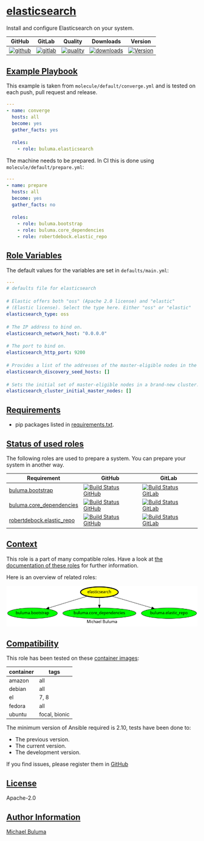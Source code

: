 # [elasticsearch](#elasticsearch)

Install and configure Elasticsearch on your system.

|GitHub|GitLab|Quality|Downloads|Version|
|------|------|-------|---------|-------|
|[![github](https://github.com/buluma/ansible-role-elasticsearch/workflows/Ansible%20Molecule/badge.svg)](https://github.com/buluma/ansible-role-elasticsearch/actions)|[![gitlab](https://gitlab.com/buluma/ansible-role-elasticsearch/badges/master/pipeline.svg)](https://gitlab.com/buluma/ansible-role-elasticsearch)|[![quality](https://img.shields.io/ansible/quality/54859)](https://galaxy.ansible.com/buluma/elasticsearch)|[![downloads](https://img.shields.io/ansible/role/d/54859)](https://galaxy.ansible.com/buluma/elasticsearch)|[![Version](https://img.shields.io/github/release/buluma/ansible-role-elasticsearch.svg)](https://github.com/buluma/ansible-role-elasticsearch/releases/)|

## [Example Playbook](#example-playbook)

This example is taken from `molecule/default/converge.yml` and is tested on each push, pull request and release.
```yaml
---
- name: converge
  hosts: all
  become: yes
  gather_facts: yes

  roles:
    - role: buluma.elasticsearch
```

The machine needs to be prepared. In CI this is done using `molecule/default/prepare.yml`:
```yaml
---
- name: prepare
  hosts: all
  become: yes
  gather_facts: no

  roles:
    - role: buluma.bootstrap
    - role: buluma.core_dependencies
    - role: robertdebock.elastic_repo
```


## [Role Variables](#role-variables)

The default values for the variables are set in `defaults/main.yml`:
```yaml
---
# defaults file for elasticsearch

# Elastic offers both "oss" (Apache 2.0 license) and "elastic"
# (Elastic license). Select the type here. Either "oss" or "elastic"
elasticsearch_type: oss

# The IP address to bind on.
elasticsearch_network_host: "0.0.0.0"

# The port to bind on.
elasticsearch_http_port: 9200

# Provides a list of the addresses of the master-eligible nodes in the cluster
elasticsearch_discovery_seed_hosts: []

# Sets the initial set of master-eligible nodes in a brand-new cluster.
elasticsearch_cluster_initial_master_nodes: []
```

## [Requirements](#requirements)

- pip packages listed in [requirements.txt](https://github.com/buluma/ansible-role-elasticsearch/blob/main/requirements.txt).

## [Status of used roles](#status-of-requirements)

The following roles are used to prepare a system. You can prepare your system in another way.

| Requirement | GitHub | GitLab |
|-------------|--------|--------|
|[buluma.bootstrap](https://galaxy.ansible.com/buluma/bootstrap)|[![Build Status GitHub](https://github.com/buluma/ansible-role-bootstrap/workflows/Ansible%20Molecule/badge.svg)](https://github.com/buluma/ansible-role-bootstrap/actions)|[![Build Status GitLab ](https://gitlab.com/buluma/ansible-role-bootstrap/badges/master/pipeline.svg)](https://gitlab.com/buluma/ansible-role-bootstrap)|
|[buluma.core_dependencies](https://galaxy.ansible.com/buluma/core_dependencies)|[![Build Status GitHub](https://github.com/buluma/ansible-role-core_dependencies/workflows/Ansible%20Molecule/badge.svg)](https://github.com/buluma/ansible-role-core_dependencies/actions)|[![Build Status GitLab ](https://gitlab.com/buluma/ansible-role-core_dependencies/badges/master/pipeline.svg)](https://gitlab.com/buluma/ansible-role-core_dependencies)|
|[robertdebock.elastic_repo](https://galaxy.ansible.com/buluma/robertdebock.elastic_repo)|[![Build Status GitHub](https://github.com/buluma/robertdebock.elastic_repo/workflows/Ansible%20Molecule/badge.svg)](https://github.com/buluma/robertdebock.elastic_repo/actions)|[![Build Status GitLab ](https://gitlab.com/buluma/robertdebock.elastic_repo/badges/master/pipeline.svg)](https://gitlab.com/buluma/robertdebock.elastic_repo)|

## [Context](#context)

This role is a part of many compatible roles. Have a look at [the documentation of these roles](https://buluma.co.ke/) for further information.

Here is an overview of related roles:

![dependencies](https://raw.githubusercontent.com/buluma/ansible-role-elasticsearch/png/requirements.png "Dependencies")

## [Compatibility](#compatibility)

This role has been tested on these [container images](https://hub.docker.com/u/buluma):

|container|tags|
|---------|----|
|amazon|all|
|debian|all|
|el|7, 8|
|fedora|all|
|ubuntu|focal, bionic|

The minimum version of Ansible required is 2.10, tests have been done to:

- The previous version.
- The current version.
- The development version.



If you find issues, please register them in [GitHub](https://github.com/buluma/ansible-role-elasticsearch/issues)

## [License](#license)

Apache-2.0

## [Author Information](#author-information)

[Michael Buluma](https://buluma.github.io/)
